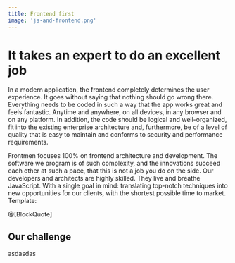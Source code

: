 ```yaml
---
title: Frontend first
image: 'js-and-frontend.png'
---
```


# It takes an expert to do an excellent job

In a modern application, the frontend completely determines the user experience. It goes without saying that nothing should go wrong there. Everything needs to be coded in such a way that the app works great and feels fantastic. Anytime and anywhere, on all devices, in any browser and on any platform. In addition, the code should be logical and well-organized, fit into the existing enterprise architecture and, furthermore, be of a level of quality that is easy to maintain and
conforms to security and performance requirements.

Frontmen focuses 100% on frontend architecture and development. The software we program is of such complexity, and the innovations succeed each other at such a pace, that this is not a job you do on the side. Our developers and architects are highly skilled. They live and breathe JavaScript. With a single goal in mind: translating top-notch techniques into new opportunities for our clients, with the shortest possible time to market.
Template:

@[BlockQuote]

## Our challenge

asdasdas
